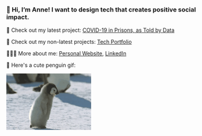 ### 👋 Hi, I’m Anne! I want to design tech that creates positive social impact.

💖 Check out my latest project: [COVID-19 in Prisons, as Told by Data](covid-prisons.herokuapp.com)

🦕 Check out my non-latest projects: [Tech Portfolio](http://airtable.com/shrjpRlu09GBg6ivf)

👩🏻‍💻 More about me: [Personal Website](fibanneacci.github.io), [LinkedIn](linkedin.com/fibanneacci)

🐧 Here's a cute penguin gif:

<img src="https://github.com/fibanneacci/fibanneacci/blob/master/giphy.gif" width="225" height="150" />


<!--
**fibanneacci/fibanneacci** is a ✨ _special_ ✨ repository because its `README.md` (this file) appears on your GitHub profile.

Here are some ideas to get you started:

- 🔭 I’m currently working on ...
- 🌱 I’m currently learning ...
- 👯 I’m looking to collaborate on ...
- 🤔 I’m looking for help with ...
- 💬 Ask me about ...
- 📫 How to reach me: ...
- 😄 Pronouns: ...
- ⚡ Fun fact: ...
-->
